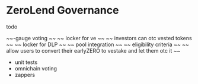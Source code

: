 # ZeroLend Governance

todo

~~-gauge voting ~~
~~ locker for ve ~~
~~ investors can otc vested tokens ~~
~~ locker for DLP ~~
~~ pool integration ~~
~~ eligibility criteria ~~
~~ allow users to convert their earlyZERO to vestake and let them otc it ~~

- unit tests
- omnichain voting
- zappers
